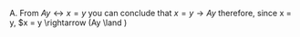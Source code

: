 A.
From $Ay \leftrightarrow x = y$ you can conclude that $x=y \rightarrow Ay$ therefore, since x = y, $x = y \rightarrow (Ay \land )